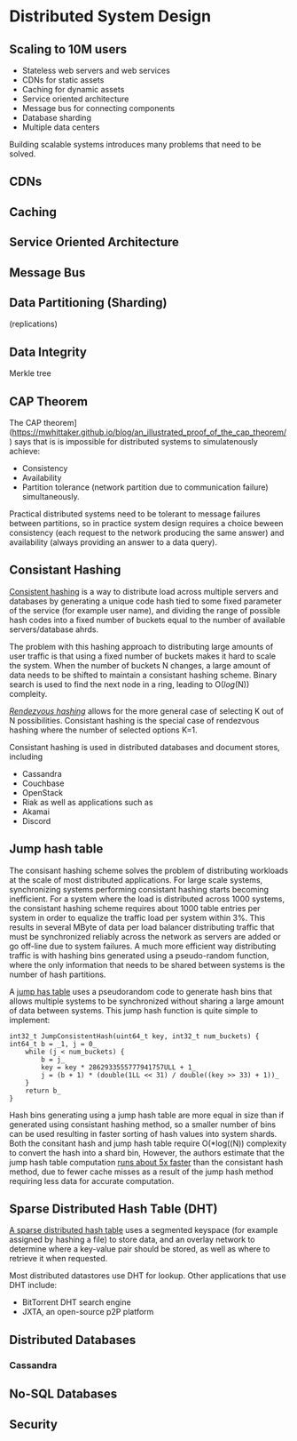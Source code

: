 # Distributed System Design

## Scaling to 10M users
* Stateless web servers and web services
* CDNs for static assets
* Caching for dynamic assets
* Service oriented architecture
* Message bus for connecting components
* Database sharding
* Multiple data centers

Building scalable systems introduces many problems that need to be solved.

## CDNs

## Caching


## Service Oriented Architecture

## Message Bus

## Data Partitioning (Sharding)
(replications)

## Data Integrity
Merkle tree


## CAP Theorem
The CAP theorem](https://mwhittaker.github.io/blog/an_illustrated_proof_of_the_cap_theorem/) says that is is impossible for distributed systems to simulatenously achieve:
* Consistency
* Availability
* Partition tolerance (network partition due to communication failure)
simultaneously. 

Practical distributed systems need to be tolerant to message failures between partitions,
so in practice system design requires a choice beween consistency (each request to the network producing the same answer)
and availability (always providing an answer to a data query).


## Consistant Hashing
[Consistent hashing](https://web.archive.org/web/20080721013638/http://www8.org/w8-papers/2a-webserver/caching/paper2.html)
is a way to distribute load across multiple servers and databases by generating a unique code hash tied to some fixed parameter of the service 
(for example user name), and dividing the range of possible hash codes into a fixed number of buckets equal to the number of available 
servers/database ahrds.

The problem with this hashing approach to distributing large amounts of user traffic is that using a fixed number of buckets makes it hard 
to scale the system. When the number of buckets N changes, a large amount of data needs to be shifted to maintain a consistant hashing scheme. 
Binary search is used to find the next node in a ring, leading to O(*log*(N)) compleity.


[*Rendezvous hashing*](https://ieeexplore.ieee.org/document/663936) allows for the more general case of selecting K out of N possibilities. 
Consistant hashing is the special case of rendezvous hashing where the number of selected options K=1.

Consistant hashing is used in distributed databases and document stores, including
* Cassandra
* Couchbase
* OpenStack
* Riak
as well as applications such as 
* Akamai
* Discord


## Jump hash table 
The consisant hashing scheme solves the problem of distributing workloads at the scale of most distributed applications. For large scale systems, synchronizing systems performing consistant hashing starts becoming inefficient. For a system where the load is distributed across 1000 systems, the consistant hashing scheme requires about 1000 table entries per system in order to equalize the traffic load per system within 3%. This results in several MByte of data per load balancer distributing traffic that must be synchronized reliably across the network as servers are added or go off-line due to system failures. A much more efficient way distributing traffic is with hashing bins generated using a pseudo-random function, where the only information that needs to be shared between systems is the number of hash partitions.

A [jump has table](https://arxiv.org/ftp/arxiv/papers/1406/1406.2294.pdf) uses a pseudorandom code to generate hash bins that allows multiple systems to be synchronized without sharing a large amount of data between systems. This jump hash function is quite simple to implement:
```
int32_t JumpConsistentHash(uint64_t key, int32_t num_buckets) {
int64_t b = _1, j = 0_
	while (j < num_buckets) {
		b = j_
		key = key * 2862933555777941757ULL + 1_
		j = (b + 1) * (double(1LL << 31) / double((key >> 33) + 1))_
	}
	return b_
}

```
Hash bins generating using a jump hash table are more equal in size than if generated using consistant hashing method, so a smaller number of bins can be used resulting in faster sorting of hash values into system shards. Both the consitant hash and jump hash table require O(*log((N)) complexity to convert the hash into a shard bin, However, the authors estimate that the jump hash table computation [runs about 5x faster](https://arxiv.org/ftp/arxiv/papers/1406/1406.2294.pdf) than the consistant hash method, due to fewer cache misses as a result of the jump hash method requiring less data for accurate computation.


## Sparse Distributed Hash Table (DHT) 
[A sparse distributed hash table](https://en.wikipedia.org/wiki/Distributed_hash_table) uses a segmented keyspace 
(for example assigned by hashing a file) to store data, and an overlay network to determine where a key-value
pair should be stored, as well as where to retrieve it when requested.

Most distributed datastores use DHT for lookup. Other applications that use DHT include:
* BitTorrent DHT search engine
* JXTA, an open-source p2P platform

## Distributed Databases
### Cassandra

## No-SQL Databases

## Security

